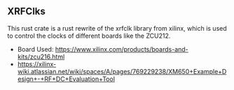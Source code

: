 XRFClks
-----------

This rust crate is a rust rewrite of the xrfclk library from xilinx, which 
is used to control the clocks of different boards like the ZCU212.

- Board Used: https://www.xilinx.com/products/boards-and-kits/zcu216.html
- https://xilinx-wiki.atlassian.net/wiki/spaces/A/pages/769229238/XM650+Example+Design+-+RF+DC+Evaluation+Tool



